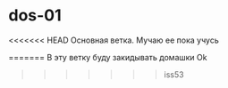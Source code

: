 # dos-01
<<<<<<< HEAD
Основная ветка. Мучаю ее пока учусь

=======
В эту ветку буду закидывать домашки
Ok
>>>>>>> iss53
